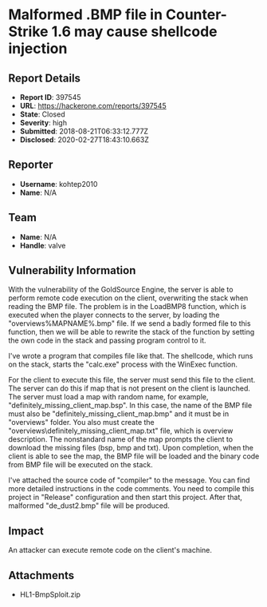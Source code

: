 # Malformed .BMP file in Counter-Strike 1.6 may cause shellcode injection

## Report Details
- **Report ID**: 397545
- **URL**: https://hackerone.com/reports/397545
- **State**: Closed
- **Severity**: high
- **Submitted**: 2018-08-21T06:33:12.777Z
- **Disclosed**: 2020-02-27T18:43:10.663Z

## Reporter
- **Username**: kohtep2010
- **Name**: N/A

## Team
- **Name**: N/A
- **Handle**: valve

## Vulnerability Information
With the vulnerability of the GoldSource Engine, the server is able to perform remote code execution on the client, overwriting the stack when reading the BMP file. The problem is in the LoadBMP8 function, which is executed when the player connects to the server, by loading the "overviews\%MAPNAME%.bmp" file. If we send a badly formed file to this function, then we will be able to rewrite the stack of the function by setting the own code in the stack and passing program control to it.

I've wrote a program that compiles file like that. The shellcode, which runs on the stack, starts the "calc.exe" process with the WinExec function.

For the client to execute this file, the server must send this file to the client. The server can do this if map that is not present on the client is launched. The server must load a map with random name, for example, "definitely_missing_client_map.bsp". In this case, the name of the BMP file must also be "definitely_missing_client_map.bmp" and it must be in "overviews" folder. You also must create the "overviews\definitely_missing_client_map.txt" file, which is overview description. The nonstandard name of the map prompts the client to download the missing files (bsp, bmp and txt). Upon completion, when the client is able to see the map, the BMP file will be loaded and the binary code from BMP file will be executed on the stack.

I've attached the source code of "compiler" to the message. You can find more detailed instructions in the code comments. You need to compile this project in "Release" configuration and then start this project. After that, malformed "de_dust2.bmp" file will be produced.

## Impact

An attacker can execute remote code on the client's machine.

## Attachments
- HL1-BmpSploit.zip
